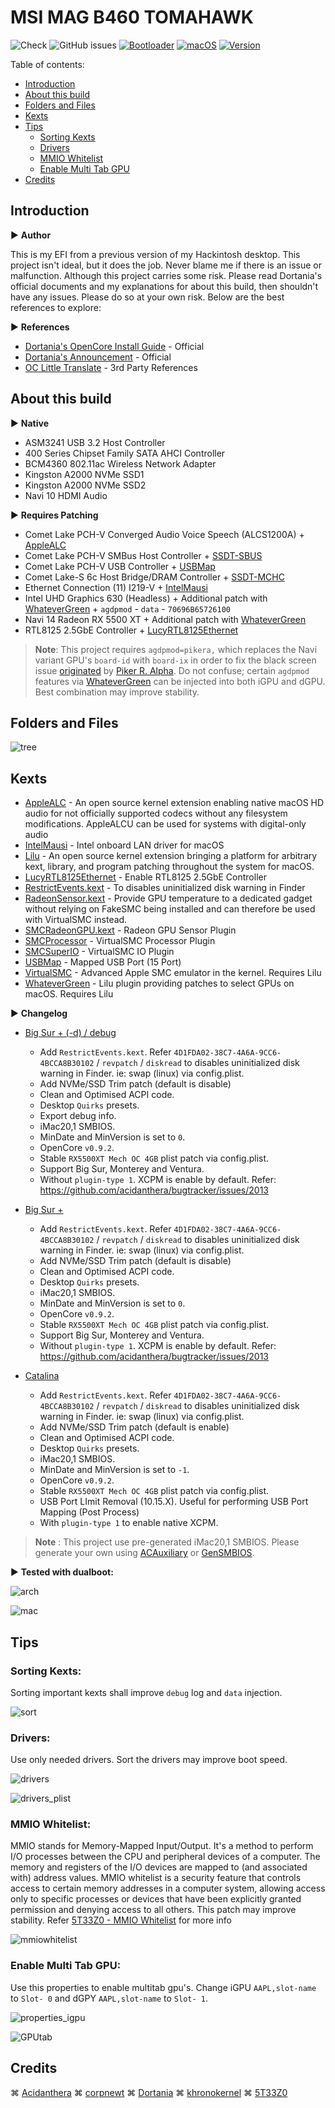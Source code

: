 # MSI MAG B460 TOMAHAWK

![Check](https://img.shields.io/badge/Status-Pass-brightgreen)
![GitHub issues](https://img.shields.io/github/issues/theofficialcopypaste/ASRockB460MSL-OC?color=blue&label=Issues)
[![Bootloader](https://img.shields.io/badge/Bootloader-OpenCore-yellow)](https://github.com/theofficialcopypaste/ASRockB460MSL-OC/releases)
[![macOS](https://img.shields.io/badge/Compatible-Catalina/Monterey/Ventura-orange)](https://www.apple.com/ge/macos/monterey/)
[![Version](https://img.shields.io/badge/Version-0.9.0-white)](https://github.com/acidanthera/OpenCorePkg/releases)

Table of contents:

- [Introduction](#introduction)
- [About this build](#about-this-build)
- [Folders and Files](#folders-and-files)
- [Kexts](#kexts)
- [Tips](#tips)
  - [Sorting Kexts](#sorting-kexts)
  - [Drivers](#drivers)
  - [MMIO Whitelist](#mmio-whitelist)
  - [Enable Multi Tab GPU](#enable-multi-tab-gpu)
- [Credits](#credits)

## Introduction

:arrow_forward: **Author**

This is my EFI from a previous version of my Hackintosh desktop. This project isn't ideal, but it does the job. Never blame me if there is an issue or malfunction.   Although this project carries some risk. Please read Dortania's official documents and my explanations for about this build, then shouldn't have any issues. Please do so at your own risk. Below are the best references to explore:

:arrow_forward: **References**

- [Dortania's OpenCore Install Guide](https://dortania.github.io/OpenCore-Install-Guide/) - Official
- [Dortania's Announcement](https://dortania.github.io/) - Official
- [OC Little Translate](https://github.com/5T33Z0/OC-Little-Translated) - 3rd Party References

## About this build

:arrow_forward: **Native**

- ASM3241 USB 3.2 Host Controller
- 400 Series Chipset Family SATA AHCI Controller
- BCM4360 802.11ac Wireless Network Adapter
- Kingston A2000 NVMe SSD1
- Kingston A2000 NVMe SSD2
- Navi 10 HDMI Audio

:arrow_forward: **Requires Patching**

- Comet Lake PCH-V Converged Audio Voice Speech (ALCS1200A) + [AppleALC](https://github.com/acidanthera/AppleALC)
- Comet Lake PCH-V SMBus Host Controller + [SSDT-SBUS](https://dortania.github.io/Getting-Started-With-ACPI/Universal/smbus.html)
- Comet Lake PCH-V USB Controller + [USBMap](https://github.com/USBToolBox/tool)
- Comet Lake-S 6c Host Bridge/DRAM Controller + [SSDT-MCHC](https://dortania.github.io/Getting-Started-With-ACPI/Universal/smbus.html)
- Ethernet Connection (11) I219-V + [IntelMausi](https://github.com/acidanthera/IntelMausi)
- Intel UHD Graphics 630 (Headless) + Additional patch with [WhateverGreen](https://github.com/acidanthera/WhateverGreen) + `agdpmod` - `data` - `70696B65726100`
- Navi 14 Radeon RX 5500 XT + Additional patch with [WhateverGreen](https://github.com/acidanthera/WhateverGreen)
- RTL8125 2.5GbE Controller + [LucyRTL8125Ethernet](https://github.com/Mieze/LucyRTL8125Ethernet)

> **Note**: This project requires `agdpmod=pikera,` which replaces the Navi variant GPU's `board-id` with `board-ix` in order to fix the black screen issue [originated](https://pikeralpha.wordpress.com/2015/11/23/patching-applegraphicsdevicepolicy-kext/) by [Piker R. Alpha](https://github.com/Piker-Alpha). Do not confuse; certain `agdpmod` features via [WhateverGreen](https://github.com/acidanthera/WhateverGreen) can be injected into both iGPU and dGPU. Best combination may improve stability.

## Folders and Files

![tree](https://github.com/iamyounix/msimagb460_tomahawk/assets/72515939/bbcf7a87-b4c8-4f27-b7de-2070c3a28680)

## Kexts

- [AppleALC](https://github.com/acidanthera/AppleALC) - An open source kernel extension enabling native macOS HD audio for not officially supported codecs without any filesystem modifications. AppleALCU can be used for systems with digital-only audio
- [IntelMausi](https://github.com/acidanthera/IntelMausi) - Intel onboard LAN driver for macOS
- [Lilu](https://github.com/acidanthera/Lilu) - An open source kernel extension bringing a platform for arbitrary kext, library, and program patching throughout the system for macOS.
- [LucyRTL8125Ethernet](https://github.com/Mieze/LucyRTL8125Ethernet) - Enable RTL8125 2.5GbE Controller
- [RestrictEvents.kext](https://github.com/acidanthera/RestrictEvents) - To disables uninitialized disk warning in Finder
- [RadeonSensor.kext](https://github.com/aluveitie/RadeonSensor) - Provide GPU temperature to a dedicated gadget without relying on FakeSMC being installed and can therefore be used with VirtualSMC instead.
- [SMCRadeonGPU.kext](https://github.com/aluveitie/RadeonSensor) - Radeon GPU Sensor Plugin
- [SMCProcessor](https://github.com/acidanthera/VirtualSMC) - VirtualSMC Processor Plugin
- [SMCSuperIO](https://github.com/acidanthera/VirtualSMC) - VirtualSMC IO Plugin
- [USBMap](https://github.com/USBToolBox/tool) - Mapped USB Port (15 Port)
- [VirtualSMC](https://github.com/acidanthera/VirtualSMC) - Advanced Apple SMC emulator in the kernel. Requires Lilu
- [WhateverGreen](https://github.com/acidanthera/WhateverGreen) - Lilu plugin providing patches to select GPUs on macOS. Requires Lilu

:arrow_forward: **Changelog**

- [Big Sur + (-d) / debug](https://github.com/iamyounix/msimagb460_tomahawk/releases/download/Release/Big.Sur.+.-d.zip)
    - Add `RestrictEvents.kext`. Refer `4D1FDA02-38C7-4A6A-9CC6-4BCCA8B30102` / `revpatch`  / `diskread` to disables uninitialized disk warning in Finder. ie: swap (linux) via config.plist.
    - Add NVMe/SSD Trim patch (default is disable)
    - Clean and Optimised ACPI code.
    - Desktop `Quirks` presets.
    - Export debug info.
    - iMac20,1 SMBIOS.
    - MinDate and MinVersion is set to `0`.
    - OpenCore `v0.9.2`.
    - Stable `RX5500XT Mech OC 4GB` plist patch via config.plist.
    - Support Big Sur, Monterey and Ventura.
    - Without `plugin-type 1`. XCPM is enable by default. Refer: https://github.com/acidanthera/bugtracker/issues/2013

- [Big Sur +](https://github.com/iamyounix/msimagb460_tomahawk/releases/download/Release/Big.Sur.+.zip)
    - Add `RestrictEvents.kext`. Refer `4D1FDA02-38C7-4A6A-9CC6-4BCCA8B30102` / `revpatch`  / `diskread` to disables uninitialized disk warning in Finder. ie: swap (linux) via config.plist.
    - Add NVMe/SSD Trim patch (default is disable)
    - Clean and Optimised ACPI code.
    - Desktop `Quirks` presets.
    - iMac20,1 SMBIOS.
    - MinDate and MinVersion is set to `0`.
    - OpenCore `v0.9.2`.
    - Stable `RX5500XT Mech OC 4GB` plist patch via config.plist.
    - Support Big Sur, Monterey and Ventura.
    - Without `plugin-type 1`. XCPM is enable by default. Refer: https://github.com/acidanthera/bugtracker/issues/2013

- [Catalina](https://github.com/iamyounix/msimagb460_tomahawk/releases/download/Release/Catalina.zip) 
    - Add `RestrictEvents.kext`. Refer `4D1FDA02-38C7-4A6A-9CC6-4BCCA8B30102` / `revpatch`  / `diskread` to disables uninitialized disk warning in Finder. ie: swap (linux) via config.plist.
    - Add NVMe/SSD Trim patch (default is enable)
    - Clean and Optimised ACPI code.
    - Desktop `Quirks` presets.
    - iMac20,1 SMBIOS.
    - MinDate and MinVersion is set to `-1`.
    - OpenCore `v0.9.2`.
    - Stable `RX5500XT Mech OC 4GB` plist patch via config.plist.
    - USB Port LImit Removal (10.15.X). Useful for performing USB Port Mapping (Post Process)
    - With `plugin-type 1` to enable native XCPM.

> **Note** : This project use pre-generated iMac20,1 SMBIOS. Please generate your own using [ACAuxiliary](https://github.com/ic005k/OCAuxiliaryTools) or [GenSMBIOS](https://github.com/corpnewt/GenSMBIOS).

:arrow_forward: **Tested with dualboot:**

![arch](https://github.com/iamyounix/msimagb460_tomahawk/assets/72515939/3c1b7e37-a72f-4617-8cda-63241384e500)

![mac](https://github.com/iamyounix/msimagb460_tomahawk/assets/72515939/40b8af18-a092-4a5c-ac2f-f2e37a4ebed2)

## Tips

### Sorting Kexts:

Sorting important kexts shall improve `debug` log and `data` injection.

![sort](https://github.com/iamyounix/msimagb460_tomahawk/assets/72515939/12afd08e-862b-43b1-8d5f-638d2061f5b6)

### Drivers:

Use only needed drivers. Sort the drivers may improve boot speed.

![drivers](https://github.com/iamyounix/msimagb460_tomahawk/assets/72515939/d263cd52-3b99-49d0-a40f-b6b15b494dfe)

![drivers_plist](https://github.com/iamyounix/msimagb460_tomahawk/assets/72515939/079acaa1-5ec7-4e41-922e-b608e185f523)

### MMIO Whitelist:

MMIO stands for Memory-Mapped Input/Output. It's a method to perform I/O processes between the CPU and peripheral devices of a computer. The memory and registers of the I/O devices are mapped to (and associated with) address values. MMIO whitelist is a security feature that controls access to certain memory addresses in a computer system, allowing access only to specific processes or devices that have been explicitly granted permission and denying access to all others. This patch may improve stability. Refer [5T33Z0 - MMIO Whitelist](https://github.com/5T33Z0/OC-Little-Translated/tree/main/12_MMIO_Whitelist) for more info

![mmiowhitelist](https://github.com/iamyounix/msimagb460_tomahawk/assets/72515939/a7f8b000-64c5-4d19-8edd-52ef6e00fa00)

### Enable Multi Tab GPU:

Use this properties to enable multitab gpu's. Change iGPU  `AAPL,slot-name` to `Slot- 0` and dGPY  `AAPL,slot-name` to `Slot- 1`.

![properties_igpu](https://github.com/iamyounix/msimagb460_tomahawk/assets/72515939/5fde038a-7549-46bb-96af-b1500f3d02e5)

![GPUtab](https://github.com/iamyounix/msimagb460_tomahawk/assets/72515939/3f7d7626-4b39-440b-a053-33737df848f9)

## Credits

⌘ [Acidanthera](https://github.com/acidanthera/) ⌘ [corpnewt](https://github.com/corpnewt) ⌘ [Dortania](https://github.com/dortania) ⌘ [khronokernel](https://github.com/khronokernel) ⌘ [5T33Z0](https://github.com/5T33Z0)
